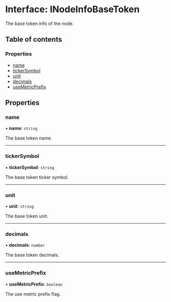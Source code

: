 # Interface: INodeInfoBaseToken

The base token info of the node.

## Table of contents

### Properties

- [name](INodeInfoBaseToken.md#name)
- [tickerSymbol](INodeInfoBaseToken.md#tickerSymbol)
- [unit](INodeInfoBaseToken.md#unit)
- [decimals](INodeInfoBaseToken.md#decimals)
- [useMetricPrefix](INodeInfoBaseToken.md#useMetricPrefix)

## Properties

### name

• **name**: `string`

The base token name.

___

### tickerSymbol

• **tickerSymbol**: `string`

The base token ticker symbol.

___

### unit

• **unit**: `string`

The base token unit.

___

### decimals

• **decimals**: `number`

The base token decimals.

___

### useMetricPrefix

• **useMetricPrefix**: `boolean`

The use metric prefix flag.

